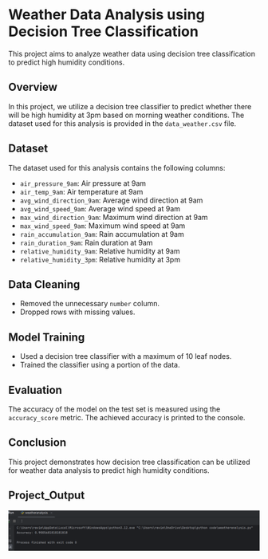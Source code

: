 # Weather Data Analysis using Decision Tree Classification

This project aims to analyze weather data using decision tree classification to predict high humidity conditions.

## Overview

In this project, we utilize a decision tree classifier to predict whether there will be high humidity at 3pm based on morning weather conditions. The dataset used for this analysis is provided in the `data_weather.csv` file.


## Dataset

The dataset used for this analysis contains the following columns:

- `air_pressure_9am`: Air pressure at 9am
- `air_temp_9am`: Air temperature at 9am
- `avg_wind_direction_9am`: Average wind direction at 9am
- `avg_wind_speed_9am`: Average wind speed at 9am
- `max_wind_direction_9am`: Maximum wind direction at 9am
- `max_wind_speed_9am`: Maximum wind speed at 9am
- `rain_accumulation_9am`: Rain accumulation at 9am
- `rain_duration_9am`: Rain duration at 9am
- `relative_humidity_9am`: Relative humidity at 9am
- `relative_humidity_3pm`: Relative humidity at 3pm

## Data Cleaning

- Removed the unnecessary `number` column.
- Dropped rows with missing values.
## Model Training

- Used a decision tree classifier with a maximum of 10 leaf nodes.
- Trained the classifier using a portion of the data.

## Evaluation

The accuracy of the model on the test set is measured using the `accuracy_score` metric. The achieved accuracy is printed to the console.

## Conclusion

This project demonstrates how decision tree classification can be utilized for weather data analysis to predict high humidity conditions.

## Project_Output
![Project_Output](https://github.com/SurekhaChaudhary13/Data_Science_Projects/blob/main/Pycharm_Project/Weather_Analysis/weatheranalysis.png)
